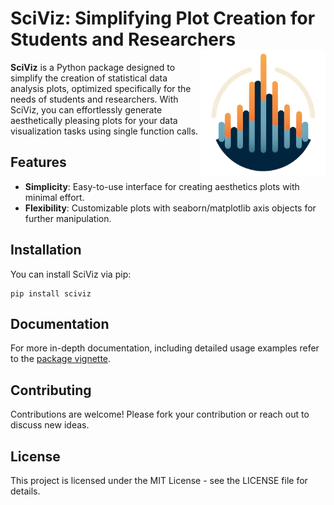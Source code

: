 # SciViz: Simplifying Plot Creation for Students and Researchers <img src="docs/logo.png" align="right" height="200" alt="" />

**SciViz** is a Python package designed to simplify the creation of statistical data analysis plots, optimized specifically for the needs of students and researchers. With SciViz, you can effortlessly generate aesthetically pleasing plots for your data visualization tasks using single function calls.

## Features

- **Simplicity**: Easy-to-use interface for creating aesthetics plots with minimal effort.
- **Flexibility**: Customizable plots with seaborn/matplotlib axis objects for further manipulation.

## Installation

You can install SciViz via pip:
```
pip install sciviz
```

## Documentation

For more in-depth documentation, including detailed usage examples refer to the [package vignette](https://sciviz.readthedocs.io/en/latest/preface.html).

## Contributing

Contributions are welcome! Please fork your contribution or reach out to discuss new ideas.

## License

This project is licensed under the MIT License - see the LICENSE file for details.
